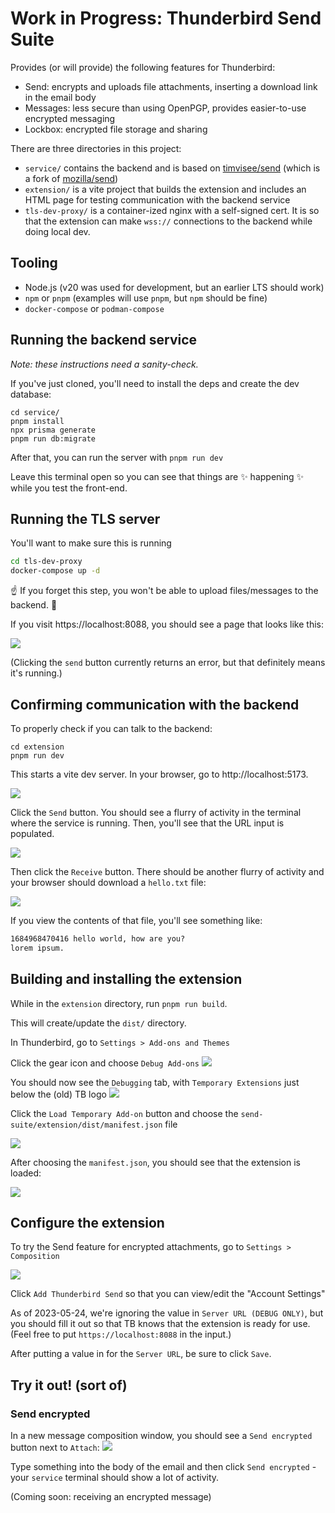 # Work in Progress: Thunderbird Send Suite

Provides (or will provide) the following features for Thunderbird:

- Send: encrypts and uploads file attachments, inserting a download link in the email body
- Messages: less secure than using OpenPGP, provides easier-to-use encrypted messaging
- Lockbox: encrypted file storage and sharing

There are three directories in this project:

- `service/` contains the backend and is based on [timvisee/send](https://gitlab.com/timvisee/send) (which is a fork of [mozilla/send](https://github.com/mozilla/send))
- `extension/` is a vite project that builds the extension and includes an HTML page for testing communication with the backend service
- `tls-dev-proxy/` is a container-ized nginx with a self-signed cert. It is so that the extension can make `wss://` connections to the backend while doing local dev.

## Tooling

- Node.js (v20 was used for development, but an earlier LTS should work)
- `npm` or `pnpm` (examples will use `pnpm`, but `npm` should be fine)
- `docker-compose` or `podman-compose`

## Running the backend service

_Note: these instructions need a sanity-check._

If you've just cloned, you'll need to install the deps and create the dev database:

```
cd service/
pnpm install
npx prisma generate
pnpm run db:migrate
```

After that, you can run the server with `pnpm run dev`

Leave this terminal open so you can see that things are ✨ happening ✨ while you test the front-end.

## Running the TLS server

You'll want to make sure this is running

```sh
cd tls-dev-proxy
docker-compose up -d
```

☝ If you forget this step, you won't be able to upload files/messages to the backend. 🤷

If you visit https://localhost:8088, you should see a page that looks like this:

![](./screenshots/is-the-backend-running.png)

(Clicking the `send` button currently returns an error, but that definitely means it's running.)

## Confirming communication with the backend

To properly check if you can talk to the backend:

```
cd extension
pnpm run dev
```

This starts a vite dev server. In your browser, go to http://localhost:5173.

![](./screenshots/extension-test-page.png)

Click the `Send` button. You should see a flurry of activity in the terminal where the service is running. Then, you'll see that the URL input is populated.

![](./screenshots/populated-url-input.png)

Then click the `Receive` button. There should be another flurry of activity and your browser should download a `hello.txt` file:

![](./screenshots/download-hello-txt.png)

If you view the contents of that file, you'll see something like:

```txt
1684968470416 hello world, how are you?
lorem ipsum.
```

## Building and installing the extension

While in the `extension` directory, run `pnpm run build`.

This will create/update the `dist/` directory.

In Thunderbird, go to `Settings > Add-ons and Themes`

Click the gear icon and choose `Debug Add-ons`
![](./screenshots/debug-add-ons.png)

You should now see the `Debugging` tab, with `Temporary Extensions` just below the (old) TB logo
![](./screenshots/load-temporary.png)

Click the `Load Temporary Add-on` button and choose the `send-suite/extension/dist/manifest.json` file

![](./screenshots/choose-manifest-json.png)

After choosing the `manifest.json`, you should see that the extension is loaded:

![](./screenshots/temporary-extension-loaded.png)

## Configure the extension

To try the Send feature for encrypted attachments, go to `Settings > Composition`

![](./screenshots/configure-extension.png)

Click `Add Thunderbird Send` so that you can view/edit the "Account Settings"

As of 2023-05-24, we're ignoring the value in `Server URL (DEBUG ONLY)`, but you should fill it out so that TB knows that the extension is ready for use. (Feel free to put `https://localhost:8088` in the input.)

After putting a value in for the `Server URL`, be sure to click `Save`.

## Try it out! (sort of)

### Send encrypted

In a new message composition window, you should see a `Send encrypted` button next to `Attach`:
![](./screenshots/secret-message.png)

Type something into the body of the email and then click `Send encrypted` - your `service` terminal should show a lot of activity.

(Coming soon: receiving an encrypted message)
